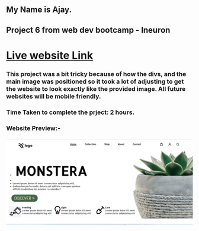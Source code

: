 ## My Name is Ajay.
## Project 6 from web dev bootcamp - Ineuron
# [Live website Link](https://monstera-template.netlify.app/)
### This project was a bit tricky because of how the divs, and the main image was positioned so it took a lot of adjusting to get the website to look exactly like the provided image. All future websites will be mobile friendly.

### Time Taken to complete the prject: 2 hours.


### Website Preview:-

![Website preview](Screenshot.png)
